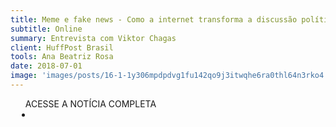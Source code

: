 ```yaml
---
title: Meme e fake news - Como a internet transforma a discussão política
subtitle: Online
summary: Entrevista com Viktor Chagas
client: HuffPost Brasil
tools: Ana Beatriz Rosa
date: 2018-07-01
image: 'images/posts/16-1-1y306mpdpdvg1fu142qo9j3itwqhe6ra0thl64n3rko4.png'
---
```




<div class="post__share"><ul class="share__list list-reset">ACESSE A NOTÍCIA COMPLETA<li class="share__item" style="margin-left: 10px"><a class="share__link share__facebook" style="background: #fa5657" href="https://www.huffpostbrasil.com/2018/08/02/meme-e-fake-news-como-a-internet-transforma-a-discussao-politica_a_23491045/ 
onclick=window.open(this.href, 'pop-up', 'left=20,top=20,width=500,height=500,toolbar=1,resizable=0'); return false;" title="Link" rel="nofollow"><i class="fa-solid fa-link"></i></a></li></ul></div>
<!-- <div class="gallery-box"><div class="gallery"><img src="/clipping/images/example-1.jpg" loading="lazy" alt="Project"><img src="/clipping/images/example-2.jpg" loading="lazy" alt="Project"></div><em>Gallery / <a href="https://www.freepik.com/" target="_blank">Freepic</a></em></div> -->